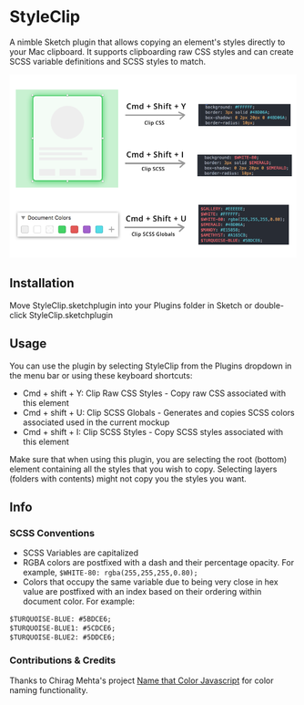 # StyleClip

A nimble Sketch plugin that allows copying an element's styles directly to your Mac clipboard. It supports clipboarding raw CSS styles and can create SCSS variable definitions and SCSS styles to match.

![](images/demo.png)

## Installation

Move StyleClip.sketchplugin into your Plugins folder in Sketch or double-click StyleClip.sketchplugin

## Usage

You can use the plugin by selecting StyleClip from the Plugins dropdown in the menu bar or using these keyboard shortcuts:

* Cmd + shift + Y: Clip Raw CSS Styles - Copy raw CSS associated with this element
* Cmd + shift + U: Clip SCSS Globals - Generates and copies SCSS colors associated used in the current mockup
* Cmd + shift + I: Clip SCSS Styles - Copy SCSS styles associated with this element

Make sure that when using this plugin, you are selecting the root (bottom) element containing all the styles that you wish to copy. Selecting layers (folders with contents) might not copy you the styles you want.

## Info

### SCSS Conventions

* SCSS Variables are capitalized
* RGBA colors are postfixed with a dash and their percentage opacity. For example, `$WHITE-80: rgba(255,255,255,0.80);`
* Colors that occupy the same variable due to being very close in hex value are postfixed with an index based on their ordering within document color. For example:

```
$TURQUOISE-BLUE: #5BDCE6;
$TURQUOISE-BLUE1: #5CDCE6;
$TURQUOISE-BLUE2: #5DDCE6;
```


### Contributions & Credits

Thanks to Chirag Mehta's project [Name that Color Javascript](http://chir.ag/projects/ntc) for color naming functionality.
